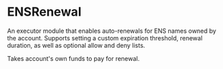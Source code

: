 # ENSRenewal

An executor module that enables auto-renewals for ENS names owned by the account. Supports setting a custom expiration threshold, renewal duration, as well as optional allow and deny lists.

Takes account's own funds to pay for renewal.
